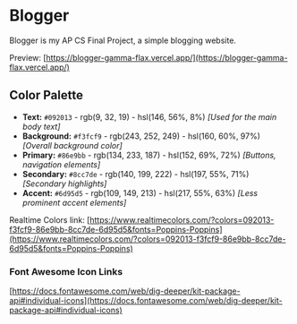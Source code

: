 # Blogger

Blogger is my AP CS Final Project, a simple blogging website.

Preview: [https://blogger-gamma-flax.vercel.app/](https://blogger-gamma-flax.vercel.app/)

## Color Palette

* **Text:** `#092013` - rgb(9, 32, 19) - hsl(146, 56%, 8%) _[Used for the main body text]_
* **Background:** `#f3fcf9` - rgb(243, 252, 249) - hsl(160, 60%, 97%) _[Overall background color]_
* **Primary:** `#86e9bb` - rgb(134, 233, 187) - hsl(152, 69%, 72%) _[Buttons, navigation elements]_
* **Secondary:** `#8cc7de` - rgb(140, 199, 222) - hsl(197, 55%, 71%)  _[Secondary highlights]_
* **Accent:** `#6d95d5` - rgb(109, 149, 213) - hsl(217, 55%, 63%) _[Less prominent accent elements]_

Realtime Colors link: [https://www.realtimecolors.com/?colors=092013-f3fcf9-86e9bb-8cc7de-6d95d5&fonts=Poppins-Poppins](https://www.realtimecolors.com/?colors=092013-f3fcf9-86e9bb-8cc7de-6d95d5&fonts=Poppins-Poppins)

### Font Awesome Icon Links

[https://docs.fontawesome.com/web/dig-deeper/kit-package-api#individual-icons](https://docs.fontawesome.com/web/dig-deeper/kit-package-api#individual-icons)
